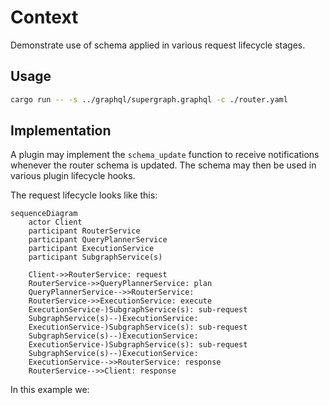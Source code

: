 # Context

Demonstrate use of schema applied in various request lifecycle stages.

## Usage
```bash
cargo run -- -s ../graphql/supergraph.graphql -c ./router.yaml
```

## Implementation
A plugin may implement the `schema_update` function to receive notifications whenever the router schema is updated.
The schema may then be used in various plugin lifecycle hooks.

The request lifecycle looks like this:
```mermaid
sequenceDiagram
    actor Client
    participant RouterService
    participant QueryPlannerService
    participant ExecutionService
    participant SubgraphService(s)

    Client->>RouterService: request
    RouterService->>QueryPlannerService: plan
    QueryPlannerService-->>RouterService: 
    RouterService->>ExecutionService: execute
    ExecutionService-)SubgraphService(s): sub-request
    SubgraphService(s)--)ExecutionService: 
    ExecutionService-)SubgraphService(s): sub-request
    SubgraphService(s)--)ExecutionService: 
    ExecutionService-)SubgraphService(s): sub-request
    SubgraphService(s)--)ExecutionService: 
    ExecutionService-->>RouterService: response
    RouterService-->>Client: response
```

In this example we:
<TBD>

